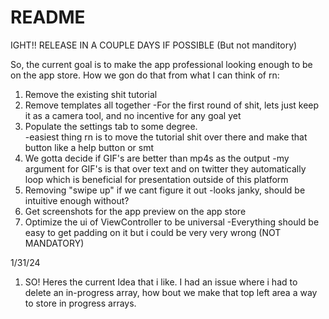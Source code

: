 # README

IGHT!!  RELEASE IN A COUPLE DAYS IF POSSIBLE (But not manditory)

So, the current goal is to make the app professional looking enough to be on the app store.
How we gon do that from what I can think of rn:

1. Remove the existing shit tutorial
2. Remove templates all together
    -For the first round of shit, lets just keep it as a camera tool, and no incentive for any goal yet
3. Populate the settings tab to some degree.  
    -easiest thing rn is to move the tutorial shit over there and make that button like a help button or smt
4. We gotta decide if GIF's are better than mp4s as the output
    -my argument for GIF's is that over text and on twitter they automatically loop which is beneficial for presentation outside of this platform
5. Removing "swipe up" if we cant figure it out
    -looks janky, should be intuitive enough without?
6. Get screenshots for the app preview on the app store
7. Optimize the ui of ViewController to be universal
    -Everything should be easy to get padding on it but i could be very very wrong (NOT MANDATORY)
    
    
    
1/31/24
1. SO! Heres the current Idea that i like.  I had an issue where i had to delete an in-progress array, how bout we make that top left area a way to store in progress arrays.  


